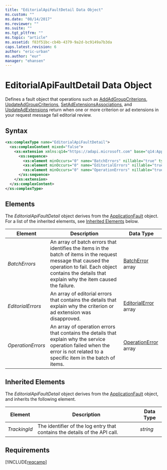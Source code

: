 ```yaml
---
title: "EditorialApiFaultDetail Data Object"
ms.custom: ""
ms.date: "08/14/2017"
ms.reviewer: ""
ms.suite: ""
ms.tgt_pltfrm: ""
ms.topic: "article"
ms.assetid: f83f51bc-cb4b-4379-9a2d-bc9149a7b3da
caps.latest.revision: 6
author: "eric-urban"
ms.author: "eur"
manager: "ehansen"
---
```

# EditorialApiFaultDetail Data Object
Defines a fault object that operations such as [AddAdGroupCriterions](../campaign-api/addadgroupcriterions-service-operation.md), [UpdateAdGroupCriterions](../campaign-api/updateadgroupcriterions-service-operation.md), [SetAdExtensionsAssociations](../campaign-api/setadextensionsassociations-service-operation.md), and [UpdateAdExtensions](../campaign-api/updateadextensions-service-operation.md) return when one or more criterion or ad extensions in your request message fail editorial review.

## Syntax

```xml
<xs:complexType name="EditorialApiFaultDetail">
  <xs:complexContent mixed="false">
    <xs:extension xmlns:q14="https://adapi.microsoft.com" base="q14:ApplicationFault">
      <xs:sequence>
        <xs:element minOccurs="0" name="BatchErrors" nillable="true" type="tns:ArrayOfBatchError" />
        <xs:element minOccurs="0" name="EditorialErrors" nillable="true" type="tns:ArrayOfEditorialError" />
        <xs:element minOccurs="0" name="OperationErrors" nillable="true" type="tns:ArrayOfOperationError" />
      </xs:sequence>
    </xs:extension>
  </xs:complexContent>
</xs:complexType>
```

## <a name="Elements"></a>Elements
The *EditorialApiFaultDetail* object derives from the [ApplicationFault](../campaign-api/applicationfault-data-object.md) object. For a list of the inherited elements, see [Inherited Elements](#InheritedElements) below.

|Element|Description|Data Type|
|-----------|---------------|-------------|
|*BatchErrors*|An array of batch errors that identifies the items in the batch of items in the request message that caused the operation to fail. Each object contains the details that explain why the item caused the failure.|[BatchError](../campaign-api/batcherror-data-object.md) array|
|*EditorialErrors*|An array of editorial errors that contains the details that explain why the criterion or ad extension was disapproved.|[EditorialError](../campaign-api/editorialerror-data-object.md) array|
|*OperationErrors*|An array of operation errors that contains the details that explain why the service operation failed when the error is not related to a specific item in the batch of items.|[OperationError](../campaign-api/operationerror-data-object.md) array|

## <a name="InheritedElements"></a>Inherited Elements
The *EditorialApiFaultDetail* object derives from the [ApplicationFault](../campaign-api/applicationfault-data-object.md) object, and inherits the following element. 

|Element|Description|Data Type|
|-----------|---------------|-------------|
|*TrackingId*|The identifier of the log entry that contains the details of the API call.|*string*|

## Requirements
[!INCLUDE[reqcamp](../campaign-api/includes/reqcamp.md)]
